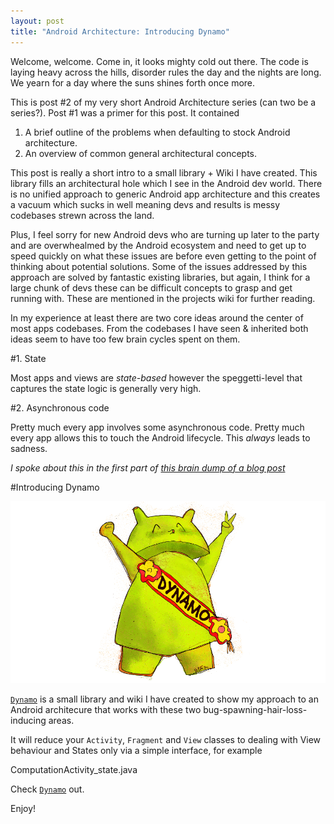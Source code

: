 ```yaml
---
layout: post
title: "Android Architecture: Introducing Dynamo"
---
```


Welcome, welcome. Come in, it looks mighty cold out there. The code is laying heavy across the hills, disorder rules the day and the nights are long. We yearn for a day where the suns shines forth once more.

This is post #2 of my very short Android Architecture series (can two be a series?). Post #1 was a primer for this post. It contained

 1. A brief outline of the problems when defaulting to stock Android architecture.
 2. An overview of common general architectural concepts. 

This post is really a short intro to a small library + Wiki I have created. This library fills an architectural hole which I see in the Android dev world. There is no unified approach to generic Android app architecture and this creates a vacuum which sucks in well meaning devs and results is messy codebases strewn across the land. 

Plus, I feel sorry for new Android devs who are turning up later to the party and are overwhealmed by the Android ecosystem and need to get up to speed quickly on what these issues are before even getting to the point of thinking about potential solutions. Some of the issues addressed by this approach are solved by fantastic existing libraries, but again, I think for a large chunk of devs these can be difficult concepts to grasp and get running with. These are mentioned in the projects wiki for further reading.

In my experience at least there are two core ideas around the center of most apps codebases. From the codebases I have seen & inherited both ideas seem to have too few brain cycles spent on them.

#1. State

Most apps and views are *state-based* however the speggetti-level that captures the state logic is generally very high.

#2. Asynchronous code

Pretty much every app involves some asynchronous code. Pretty much every app allows this to touch the Android lifecycle. This _always_ leads to sadness.

_I spoke about this in the first part of [this brain dump of a blog post](http://doridori.github.io/Android%20App%20Architecture-%20Lifecycle%20Events%20and%20Asynchronicity/)_

#Introducing Dynamo

<img src="https://github.com/doridori/doridori.github.io/blob/master/images/blog/DynamoDroid.png?raw=true" alt="dynamo droid"/>

[`Dynamo`](https://github.com/doridori/Dynamo) is a small library and wiki I have created to show my approach to an Android architecure that works with these two bug-spawning-hair-loss-inducing areas. 

It will reduce your `Activity`, `Fragment` and `View` classes to dealing with View behaviour and States only via a simple interface, for example

<div data-gist-id="1d0fb22ef6c4edee8d3c" data-gist-file="ComputationActivity_state.java">ComputationActivity_state.java</div>

Check [`Dynamo`](https://github.com/doridori/Dynamo) out. 

Enjoy!



